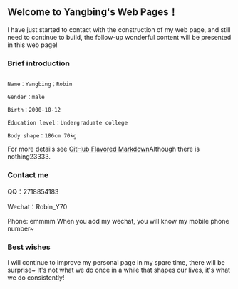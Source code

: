 ## Welcome to Yangbing's  Web Pages！

I have just started to contact with the construction of my web page, and still need to continue to build, the follow-up wonderful content will be presented in this web page!
### Brief introduction

```markdown

Name：Yangbing；Robin

Gender：male

Birth：2000-10-12

Education level：Undergraduate college

Body shape：186cm 70kg

```

For more details see [GitHub Flavored Markdown](https://guides.github.com/features/mastering-markdown/)Although there is nothing23333.

### Contact me

QQ：2718854183

Wechat：Robin_Y70

Phone: emmmm When you add my wechat, you will know my mobile phone number~

### Best wishes

I will continue to improve my personal page in my spare time, there will be surprise~
It's not what we do once in a while that shapes our lives, it's what we do consistently!
